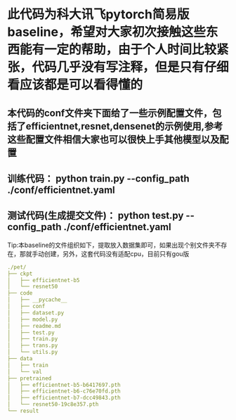# 此代码为科大讯飞pytorch简易版baseline，希望对大家初次接触这些东西能有一定的帮助，由于个人时间比较紧张，代码几乎没有写注释，但是只有仔细看应该都是可以看得懂的

## 本代码的conf文件夹下面给了一些示例配置文件，包括了efficientnet,resnet,densenet的示例使用,参考这些配置文件相信大家也可以很快上手其他模型以及配置

## 训练代码： python train.py --config_path ./conf/efficientnet.yaml
## 测试代码(生成提交文件)： python test.py --config_path ./conf/efficientnet.yaml

Tip:本baseline的文件组织如下，提取放入数据集即可，如果出现个别文件夹不存在，那就手动创建，另外，这套代码没有适配cpu，目前只有gou版

```yaml
./pet/
├── ckpt
│   ├── efficientnet-b5
│   └── resnet50
├── code
│   ├── __pycache__
│   ├── conf
│   ├── dataset.py
│   ├── model.py
│   ├── readme.md
│   ├── test.py
│   ├── train.py
│   ├── trans.py
│   └── utils.py
├── data
│   ├── train
│   └── val
├── pretrained
│   ├── efficientnet-b5-b6417697.pth
│   ├── efficientnet-b6-c76e70fd.pth
│   ├── efficientnet-b7-dcc49843.pth
│   └── resnet50-19c8e357.pth
└── result
```

